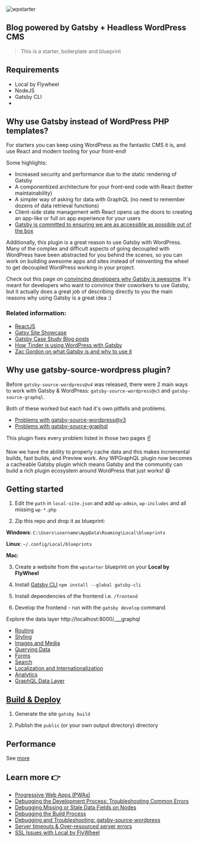 ![wpstarter](https://github.com/ghatechteam/gatsby-wpblog-js/blob/main/screenshot.png)

## Blog powered by Gatsby + Headless WordPress CMS

> This is a starter, boilerplate and blueprint

## Requirements

- Local by Flywheel
- NodeJS
- Gatsby CLI
-

## Why use Gatsby instead of WordPress PHP templates?

For starters you can keep using WordPress as the fantastic CMS it is, and use React and modern tooling for your front-end!

Some highlights:

- Increased security and performance due to the static rendering of Gatsby
- A componentized architecture for your front-end code with React (better maintainability)
- A simpler way of asking for data with GraphQL (no need to remember dozens of data retrieval functions)
- Client-side state management with React opens up the doors to creating an app-like or full on app experience for your users
- [Gatsby is committed to ensuring we are as accessible as possible out of the box](https://www.gatsbyjs.com/blog/2019-04-18-gatsby-commitment-to-accessibility/)

Additionally, this plugin is a great reason to use Gatsby with WordPress. Many of the complex and difficult aspects of going decoupled with WordPress have been abstracted for you behind the scenes, so you can work on building awesome apps and sites instead of reinventing the wheel to get decoupled WordPress working in your project.

Check out this page on [convincing developers why Gatsby is awesome](https://www.gatsbyjs.com/docs/winning-over-developers/#specific-benefits). It's meant for developers who want to convince their coworkers to use Gatsby, but it actually does a great job of describing directly to you the main reasons why using Gatsby is a great idea :)

### Related information:

- [ReactJS](https://reactjs.org/)
- [Gatsy Site Showcase](https://www.gatsbyjs.com/showcase/)
- [Gatsby Case Study Blog posts](https://www.gatsbyjs.com/blog/tags/case-studies/)
- [How Tinder is using WordPress with Gatsby](https://www.gatsbyjs.com/blog/2020-04-07-la-2020-boss/)
- [Zac Gordon on what Gatsby is and why to use it](https://www.youtube.com/watch?v=GuvAMcsoreI)

## Why use gatsby-source-wordpress plugin?

Before `gatsby-source-wordpress@v4` was released, there were 2 main ways to work with Gatsby & WordPress: `gatsby-source-wordpress@v3` and `gatsby-source-graphql`.

Both of these worked but each had it's own pitfalls and problems.

- [Problems with gatsby-source-wordpress@v3](./problems-with-v3.md)
- [Problems with gatsby-source-graphql](./problems-with-gatsby-source-graphql.md)

This plugin fixes every problem listed in those two pages :point_up:

Now we have the ability to properly cache data and this makes incremental builds, fast builds, and Preview work. Any WPGraphQL plugin now becomes a cacheable Gatsby plugin which means Gatsby and the community can build a rich plugin ecosystem around WordPress that just works! :smile:

## Getting started

1. Edit the `path` in `local-site.json` and add `wp-admin`, `wp-includes` and all missing `wp-*.php`

2. Zip this repo and drop it as blueprint:

**Windows**: `C:\Users\username\AppData\Roaming\Local\blueprints`

**Linux**: `~/.config/Local/blueprints`

**Mac**: 

3. Create a website from the `wpstarter` blueprint on your **Local by FlyWheel**

4. Install [Gatsby CLI](https://www.gatsbyjs.com/docs/reference/gatsby-cli/) `npm install --global gatsby-cli`

5. Install dependencies of the frontend i.e. `/frontend`

6. Develop the frontend - run with the `gatsby develop` command

Explore the data layer http://localhost:8000/___graphql

- [Routing](https://www.gatsbyjs.com/docs/how-to/routing/)
- [Styling](https://www.gatsbyjs.com/docs/how-to/styling/)
- [Images and Media](https://www.gatsbyjs.com/docs/how-to/images-and-media/)
- [Querying Data](https://www.gatsbyjs.com/docs/how-to/querying-data/)
- [Forms](https://www.gatsbyjs.com/docs/how-to/adding-common-features/adding-forms/)
- [Search](https://www.gatsbyjs.com/docs/how-to/adding-common-features/adding-search/)
- [Localization and Internationalization](https://www.gatsbyjs.com/docs/how-to/adding-common-features/localization-i18n/)
- [Analytics](https://www.gatsbyjs.com/docs/how-to/adding-common-features/adding-analytics/)
- [GraphQL Data Layer](https://www.gatsbyjs.com/docs/reference/graphql-data-layer/)


## [Build & Deploy](https://www.gatsbyjs.com/docs/preparing-for-deployment/)

1. Generate the site `gatsby build`

2. Publish the `public` (or your own output directory) directory

## Performance

See [more](https://www.gatsbyjs.com/docs/how-to/performance/)


## Learn more :point_right:

- [Progressive Web Apps (PWAs)](https://www.gatsbyjs.com/docs/progressive-web-app/)
- [Debugging the Development Process: Troubleshooting Common Errors](https://www.gatsbyjs.com/docs/how-to/local-development/troubleshooting-common-errors/)
- [Debugging Missing or Stale Data Fields on Nodes](https://www.gatsbyjs.com/docs/how-to/local-development/debugging-missing-data/)
- [Debugging the Build Process](https://www.gatsbyjs.com/docs/debugging-the-build-process/)
- [Debugging and Troubleshooting: gatsby-source-wordpress](https://github.com/gatsbyjs/gatsby/blob/master/packages/gatsby-source-wordpress/docs/debugging-and-troubleshooting.md)
- [Server timeouts & Over-resourced server errors](https://github.com/gatsbyjs/gatsby/blob/master/packages/gatsby-source-wordpress/docs/hosting.md)
- [SSL Issues with Local by FlyWheel](https://localwp.com/help-docs/ssl/ssl-in-local/)

